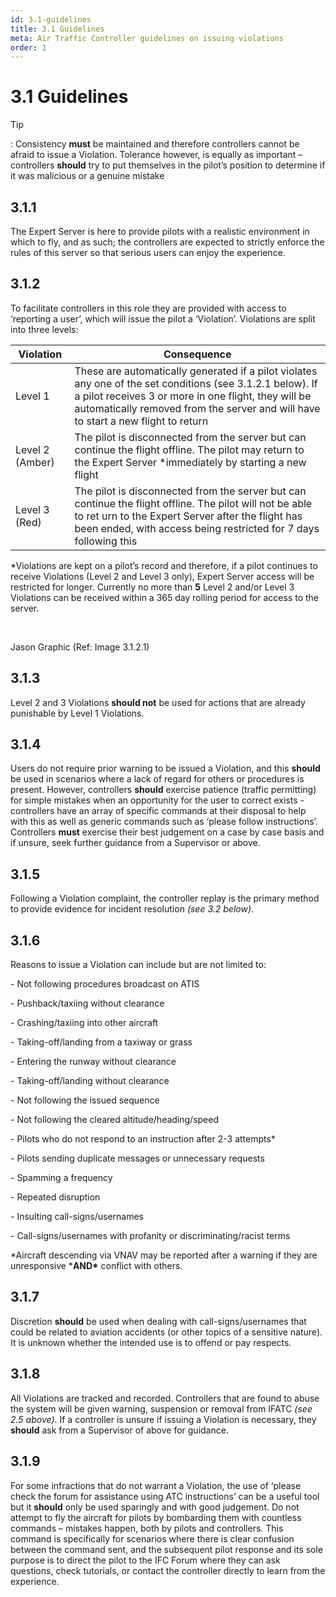 ```yaml
---
id: 3.1-guidelines
title: 3.1 Guidelines
meta: Air Traffic Controller guidelines on issuing violations
order: 1
---
```


# 3.1  Guidelines

 

Tip

: Consistency **must** be maintained and therefore controllers cannot be afraid to issue a Violation. Tolerance however, is equally as important – controllers **should** try to put themselves in the pilot’s position to determine if it was malicious or a genuine mistake

 

## 3.1.1    

The Expert Server is here to provide pilots with a realistic environment in which to fly, and as such; the controllers are expected to strictly enforce the rules of this server so that serious users can enjoy the experience.

 

## 3.1.2    

To facilitate controllers in this role they are provided with access to ‘reporting a user’, which will issue the pilot a ‘Violation’. Violations are split into three levels:

 

| **Violation**    | **Consequence**                                              |
| ---------------- | ------------------------------------------------------------ |
| Level  1         | These  are automatically generated if a pilot violates any one of the set conditions  (see 3.1.2.1 below). If a pilot receives 3 or more in one flight, they will  be automatically removed from the server and will have to start a new flight  to return |
| Level  2 (Amber) | The  pilot is disconnected from the server but can continue the flight offline.  The pilot may return to the Expert Server *immediately by starting a new  flight |
| Level  3 (Red)   | The  pilot is disconnected from the server but can continue the flight offline.  The pilot will not be able to ret  urn to  the Expert Server after the flight has been ended, with access being restricted  for 7 days following this |

 

*Violations are kept on a pilot’s record and therefore, if a pilot continues to receive Violations (Level 2 and Level 3 only), Expert Server access will be restricted for longer. Currently no more than **5** Level 2 and/or Level 3 Violations can be received within a 365 day rolling period for access to the server.

 

​                                   

Jason Graphic (Ref: Image 3.1.2.1)

 

## 3.1.3    

Level 2 and 3 Violations **should not** be used for actions that are already punishable by Level 1 Violations.



## 3.1.4    

Users do not require prior warning to be issued a Violation, and this **should** be used in scenarios where a lack of regard for others or procedures is present. However, controllers **should** exercise patience (traffic permitting) for simple mistakes when an opportunity for the user to correct exists - controllers have an array of specific commands at their disposal to help with this as well as generic commands such as ‘please follow instructions’. Controllers **must** exercise their best judgement on a case by case basis and if unsure, seek further guidance from a Supervisor or above.



## 3.1.5    

Following a Violation complaint, the controller replay is the primary method to provide evidence for incident resolution *(see 3.2 below)*.

 

## 3.1.6    

Reasons to issue a Violation can include but are not limited to:

 

\-    Not following procedures broadcast on ATIS

\-    Pushback/taxiing without clearance

\-    Crashing/taxiing into other aircraft

\-    Taking-off/landing from a taxiway or grass

\-    Entering the runway without clearance

\-    Taking-off/landing without clearance

\-    Not following the issued sequence

\-    Not following the cleared altitude/heading/speed

\-    Pilots who do not respond to an instruction after 2-3 attempts*

\-    Pilots sending duplicate messages or unnecessary requests 

\-    Spamming a frequency

\-    Repeated disruption

\-    Insulting call-signs/usernames

\-    Call-signs/usernames with profanity or discriminating/racist terms

 

*Aircraft descending via VNAV may be reported after a warning if they are unresponsive ***AND\*** conflict with others.

 

## 3.1.7    

Discretion **should** be used when dealing with call-signs/usernames that could be related to aviation accidents (or other topics of a sensitive nature). It is unknown whether the intended use is to offend or pay respects.



## 3.1.8    

All Violations are tracked and recorded. Controllers that are found to abuse the system will be given warning, suspension or removal from IFATC *(see 2.5 above)*. If a controller is unsure if issuing a Violation is necessary, they **should** ask from a Supervisor of above for guidance.



## 3.1.9   

For some infractions that do not warrant a Violation, the use of ‘please check the forum for assistance using ATC instructions’ can be a useful tool but it **should** only be used sparingly and with good judgement. Do not attempt to fly the aircraft for pilots by bombarding them with countless commands – mistakes happen, both by pilots and controllers. This command is specifically for scenarios where there is clear confusion between the command sent, and the subsequent pilot response and its sole purpose is to direct the pilot to the IFC Forum where they can ask questions, check tutorials, or contact the controller directly to learn from the experience.

 
